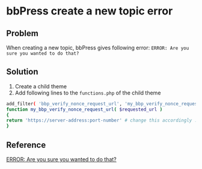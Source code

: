 # bbPress create a new topic error
## Problem
When creating a new topic, bbPress gives following error:
`ERROR: Are you sure you wanted to do that?`

## Solution

1. Create a child theme
2. Add following lines to the `functions.php` of the child theme
```bash
add_filter( 'bbp_verify_nonce_request_url', 'my_bbp_verify_nonce_request_url', 999, 1 );
function my_bbp_verify_nonce_request_url( $requested_url )
{
return 'https://server-address:port-number' # change this accordingly . $_SERVER['REQUEST_URI'];
}
```

## Reference

[ERROR: Are you sure you wanted to do that?](https://bbpress.org/forums/topic/error-are-you-sure-you-wanted-to-do-that-3/#post-142468)